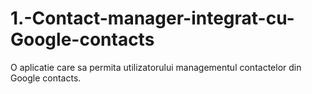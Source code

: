 # 1.-Contact-manager-integrat-cu-Google-contacts

O aplicatie care sa permita utilizatorului managementul contactelor din Google contacts.
